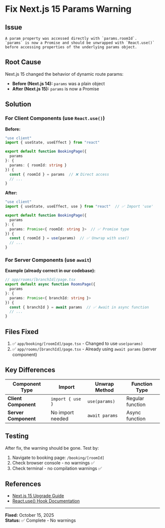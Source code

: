 # Fix Next.js 15 Params Warning

## Issue
```
A param property was accessed directly with `params.roomId`. 
`params` is now a Promise and should be unwrapped with `React.use()` 
before accessing properties of the underlying params object.
```

## Root Cause
Next.js 15 changed the behavior of dynamic route params:
- **Before (Next.js 14):** `params` was a plain object
- **After (Next.js 15):** `params` is now a Promise

## Solution

### For Client Components (use `React.use()`)

**Before:**
```typescript
"use client"
import { useState, useEffect } from "react"

export default function BookingPage({ 
  params 
}: { 
  params: { roomId: string } 
}) {
  const { roomId } = params  // ❌ Direct access
  // ...
}
```

**After:**
```typescript
"use client"
import { useState, useEffect, use } from "react"  // ✅ Import 'use'

export default function BookingPage({ 
  params 
}: { 
  params: Promise<{ roomId: string }>  // ✅ Promise type
}) {
  const { roomId } = use(params)  // ✅ Unwrap with use()
  // ...
}
```

### For Server Components (use `await`)

**Example (already correct in our codebase):**
```typescript
// app/rooms/[branchId]/page.tsx
export default async function RoomsPage({ 
  params 
}: { 
  params: Promise<{ branchId: string }> 
}) {
  const { branchId } = await params  // ✅ Await in async function
  // ...
}
```

## Files Fixed

1. ✅ `app/booking/[roomId]/page.tsx` - Changed to use `use(params)`
2. ✅ `app/rooms/[branchId]/page.tsx` - Already using `await params` (server component)

## Key Differences

| Component Type | Import | Unwrap Method | Function Type |
|---------------|---------|---------------|--------------|
| **Client Component** | `import { use }` | `use(params)` | Regular function |
| **Server Component** | No import needed | `await params` | Async function |

## Testing

After fix, the warning should be gone. Test by:
1. Navigate to booking page: `/booking/[roomId]`
2. Check browser console - no warnings ✅
3. Check terminal - no compilation warnings ✅

## References

- [Next.js 15 Upgrade Guide](https://nextjs.org/docs/app/building-your-application/upgrading/version-15)
- [React.use() Hook Documentation](https://react.dev/reference/react/use)

---

**Fixed:** October 15, 2025  
**Status:** ✅ Complete - No warnings
